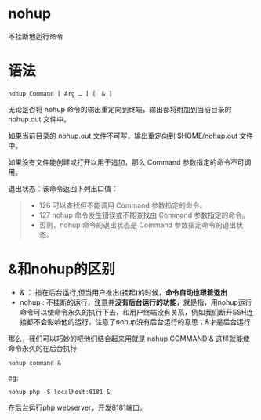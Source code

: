 # nohup 

不挂断地运行命令

# 语法

`nohup Command [ Arg … ] [　& ]`

无论是否将 nohup 命令的输出重定向到终端，输出都将附加到当前目录的 nohup.out 文件中。

如果当前目录的 nohup.out 文件不可写，输出重定向到 $HOME/nohup.out 文件中。

如果没有文件能创建或打开以用于追加，那么 Command 参数指定的命令不可调用。

退出状态：该命令返回下列出口值：
>  * 126 可以查找但不能调用 Command 参数指定的命令。
>   * 127 nohup 命令发生错误或不能查找由 Command 参数指定的命令。
>  * 否则，nohup 命令的退出状态是 Command 参数指定命令的退出状态。

# &和nohup的区别
* & ： 指在后台运行,但当用户推出(挂起)的时候，**命令自动也跟着退出**
* nohup : 不挂断的运行，注意并**没有后台运行的功能**，就是指，用nohup运行命令可以使命令永久的执行下去，和用户终端没有关系，例如我们断开SSH连接都不会影响他的运行，注意了nohup没有后台运行的意思；&才是后台运行

那么，我们可以巧妙的吧他们结合起来用就是
nohup COMMAND &
这样就能使命令永久的在后台执行

`nohup command &`

eg:
```
nohup php -S localhost:8181 &
```
在后台运行php webserver，开发8181端口。
